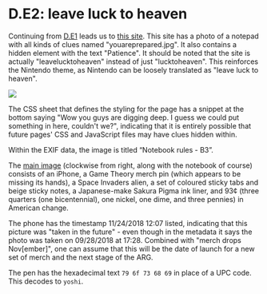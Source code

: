 # D.E2: leave luck to heaven

Continuing from [D.E1](d.e1-notthefirst.md) leads us to [this site](https://www.thetheoristgateway.com/leavelucktoheaven/). This site has a photo of a notepad with all kinds of clues named "youareprepared.jpg". It also contains a hidden element with the text "Patience". It should be noted that the site is actually "leavelucktoheaven" instead of just "lucktoheaven". This reinforces the Nintendo theme, as Nintendo can be loosely translated as "leave luck to heaven".

![](https://lh4.googleusercontent.com/F8S1O671erIwhj17kZfQy3ZsN4g2QBhINZHSJIaM01-N8EKSPbHO2PeA-U6XFFGQ_NWdz_kvA8JNp00a1KZh-tLidkMnHO7K0zWxuKMpXJammDnBCmJPTZ4QMX4ibKdYSHSFEFQq)

The CSS sheet that defines the styling for the page has a snippet at the bottom saying "Wow you guys are digging deep. I guess we could put something in here, couldn't we?", indicating that it is entirely possible that future pages' CSS and JavaScript files may have clues hidden within.

Within the EXIF data, the image is titled “Notebook rules - B3”.

The [main image](https://www.thetheoristgateway.com/leavelucktoheaven/youareprepared.jpg) \(clockwise from right, along with the notebook of course\) consists of an iPhone, a Game Theory merch pin \(which appears to be missing its hands\), a Space Invaders alien, a set of coloured sticky tabs and beige sticky notes, a Japanese-make Sakura Pigma ink liner, and 93¢ \(three quarters \(one bicentennial\), one nickel, one dime, and three pennies\) in American change.

The phone has the timestamp 11/24/2018 12:07 listed, indicating that this picture was "taken in the future" - even though in the metadata it says the photo was taken on 09/28/2018 at 17:28. Combined with "merch drops Nov\[ember\]", one can assume that this will be the date of launch for a new set of merch and the next stage of the ARG.

The pen has the hexadecimal text `79 6f 73 68 69` in place of a UPC code. This decodes to `yoshi`.  


